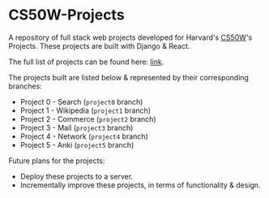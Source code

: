 # CS50W-Projects

A repository of full stack web projects developed for Harvard's [CS50W](https://cs50.harvard.edu/web/2020/)'s Projects. These projects are built with Django & React.

The full list of projects can be found here: [link](https://cs50.harvard.edu/web/2020/projects/).

The projects built are listed below & represented by their corresponding branches:

- Project 0 - Search (`project0` branch)
- Project 1 - Wikipedia (`project1` branch)
- Project 2 - Commerce (`project2` branch)
- Project 3 - Mail (`project3` branch)
- Project 4 - Network (`project4` branch)
- Project 5 - Anki (`project5` branch)

Future plans for the projects:

- Deploy these projects to a server.
- Incrementally improve these projects, in terms of functionality & design.
